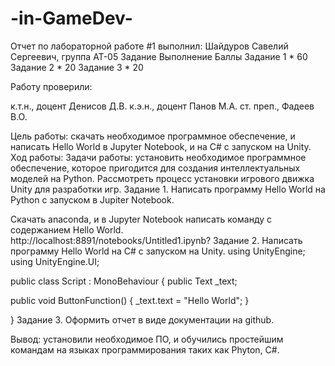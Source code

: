 # -in-GameDev-
Отчет по лабораторной работе #1 выполнил: Шайдуров Савелий Сергеевич, группа АТ-05
Задание	Выполнение	Баллы
Задание 1	*	60
Задание 2	*	20
Задание 3	*	20


Работу проверили:

к.т.н., доцент Денисов Д.В.
к.э.н., доцент Панов М.А.
ст. преп., Фадеев В.О.


Цель работы: скачать необходимое программное обеспечение, и написать Hello World в Jupyter Notebook, и на C# с запуском на Unity.
Ход работы:
Задачи работы: установить необходимое программное обеспечение, которое пригодится для создания интеллектуальных моделей на Python. Рассмотреть процесс установки игрового движка Unity для разработки игр.
Задание 1. Написать программу Hello World на Python с запуском в Jupiter Notebook.

Скачать anaconda, и в Jupyter Notebook написать команду с содержанием Hello World.
http://localhost:8891/notebooks/Untitled1.ipynb?
Задание 2. Написать программу Hello World на C# с запуском на Unity. 
using UnityEngine;
using UnityEngine.UI;


public class Script : MonoBehaviour
{
public Text _text;

public void ButtonFunction()
{
_text.text = "Hello World";
}

}
Задание 3. Оформить отчет в виде документации на github.

Вывод: установили необходимое ПО, и обучились простейшим командам на языках программирования таких как Phyton, C#.
